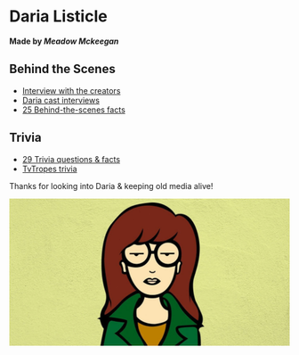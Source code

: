 # Daria Listicle
**Made by *Meadow Mckeegan***
## Behind the Scenes
   - [Interview with the creators](https://www.youtube.com/watch?v=vs1SseWMCLU)
   - [Daria cast interviews](https://www.youtube.com/watch?v=cYCK8G5Q4G8)
   - [25 Behind-the-scenes facts](https://www.buzzfeed.com/jessg/daria-behind-the-scenes-facts)

## Trivia
- [29 Trivia questions & facts](https://www.funtrivia.com/quizzes/television/television_d-g/daria.html)
- [TvTropes trivia](https://tvtropes.org/pmwiki/pmwiki.php/Trivia/Daria)

Thanks for looking into Daria & keeping old media alive! 

![Daria](15-trivia-tidbits-about-daria-v0-llfPk8_-U91JXofF5yLmIg2l5VjFPdqx2P2pyNeQLLM.webp) 
